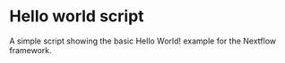 Hello world script
====================

A simple script showing the basic Hello World! example for the Nextflow framework. 
